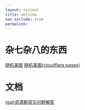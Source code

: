 ```yaml
---
layout: minimal
title: welcome
nav_exclude: true
permalink: 
---
```



# 杂七杂八的东西
[随机美图](https://yuuzy0721.github.io/random_img/user/)
[随机美图(cloudflare pages)](https://rimg.pages.dev/random_img/user/)

# 文档
 [(gal)资源群常见问题解答](https://yuuzy0721.github.io/doc/gal)
